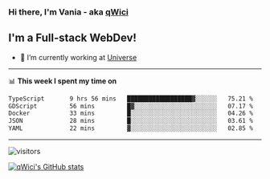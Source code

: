 ### Hi there, I'm Vania - aka [qWici][website]

## I'm a Full-stack WebDev!
- 🔭 I’m currently working at [Universe][universe]

---

📊 **This week I spent my time on**
<!--START_SECTION:waka-->

```txt
TypeScript       9 hrs 56 mins   ██████████████████▓░░░░░░   75.21 %
GDScript         56 mins         █▓░░░░░░░░░░░░░░░░░░░░░░░   07.17 %
Docker           33 mins         █░░░░░░░░░░░░░░░░░░░░░░░░   04.26 %
JSON             28 mins         █░░░░░░░░░░░░░░░░░░░░░░░░   03.61 %
YAML             22 mins         ▓░░░░░░░░░░░░░░░░░░░░░░░░   02.85 %
```

<!--END_SECTION:waka-->

---

![visitors](https://visitor-badge.glitch.me/badge?page_id=qWici)


[![qWici's GitHub stats](https://github-readme-stats.vercel.app/api?username=qWici)](https://github.com/qWici/github-readme-stats)

[website]: https://devkucher.com
[twitter]: https://twitter.com/KucherDev
[linkedin]: https://www.linkedin.com/in/ivankucher
[universe]: https://universeapps.limited
